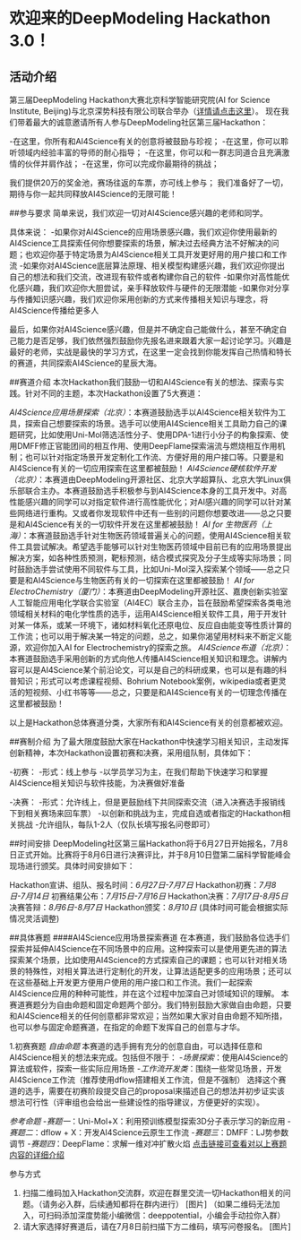 # 欢迎来的DeepModeling Hackathon 3.0！
## 活动介绍
第三届DeepModeling Hackathon大赛北京科学智能研究院(AI for Science Institute, Beijing)与北京深势科技有限公司联合举办（[详情请点击这里](https://mp.weixin.qq.com/s?__biz=MzUxMDQwOTk4MA==&mid=2247497497&idx=1&sn=97499acbc2388e7ef7c6498b2caa89e1&chksm=f901da8ace76539ccea1fe3ed2b6f759fd22b1591ef8249a8f5ce2a278144334c91dc25a13bc&scene=21#wechat_redirect)）。
现在我们带着最大的诚意邀请所有人参与DeepModeling社区第三届Hackathon：

-在这里，你所有和AI4Science有关的创意将被鼓励与珍视；
-在这里，你可以聆听领域内经验丰富的导师的耐心指导；
-在这里，你可以和一群志同道合且充满激情的伙伴并肩作战；
-在这里，你可以完成你最期待的挑战；

我们提供20万的奖金池，赛场往返的车票，亦可线上参与；
我们准备好了一切，期待与你一起共同释放AI4Science的无限可能！

##参与要求
简单来说，我们欢迎一切对AI4Science感兴趣的老师和同学。

具体来说：
-如果你对AI4Science的应用场景感兴趣，我们欢迎你使用最新的AI4Science工具探索任何你想要探索的场景，解决过去经典方法不好解决的问题；也欢迎你基于特定场景为AI4Science相关工具开发更好用的用户接口和工作流
-如果你对AI4Science底层算法原理、相关模型构建感兴趣，我们欢迎你提出自己的想法和我们交流，改进现有软件或者构建你自己的软件
-如果你对高性能优化感兴趣，我们欢迎你大胆尝试，亲手释放软件与硬件的无限潜能
-如果你对分享与传播知识感兴趣，我们欢迎你采用创新的方式来传播相关知识与理念，将AI4Science传播给更多人

最后，如果你对AI4Science感兴趣，但是并不确定自己能做什么，甚至不确定自己能力是否足够，我们依然强烈鼓励你先报名进来跟着大家一起讨论学习。兴趣是最好的老师，实战是最快的学习方式，在这里一定会找到你能发挥自己热情和特长的赛道，共同探索AI4Science的星辰大海。

##赛道介绍
本次Hackathon我们鼓励一切和AI4Science有关的想法、探索与实践。针对不同的主题，本次Hackathon设置了5大赛道：

*AI4Science应用场景探索（北京）*：本赛道鼓励选手以AI4Science相关软件为工具，探索自己想要探索的场景。选手可以使用AI4Science相关工具助力自己的课题研究，比如使用Uni-Mol筛选活性分子、使用DPA-1进行小分子的构象探索、使用DMFF修正官能团间的相互作用、使用DeepFlame探索湍流与燃烧相互作用机制；也可以针对指定场景开发定制化工作流、方便好用的用户接口等。只要是和AI4Science有关的一切应用探索在这里都被鼓励！
*AI4Science硬核软件开发（北京）*：本赛道由DeepModeling开源社区、北京大学超算队、北京大学Linux俱乐部联合主办。本赛道鼓励选手积极参与到AI4Science本身的工具开发中。对高性能感兴趣的同学可以对指定软件进行高性能优化；对AI感兴趣的同学可以针对某些网络进行重构。又或者你发现软件中还有一些别的问题你想要改进——总之只要是和AI4Science有关的一切软件开发在这里都被鼓励！
*AI for 生物医药（上海）*：本赛道鼓励选手针对生物医药领域普遍关心的问题，使用AI4Science相关软件工具尝试解决。希望选手能够可以针对生物医药领域中目前已有的应用场景提出解决方案，如各种性质预测，靶标预测，结合模式探究及分子生成等实际场景；同时鼓励选手尝试使用不同软件与工具，比如Uni-Mol深入探索某个领域——总之只要是和AI4Science与生物医药有关的一切探索在这里都被鼓励！
*AI for ElectroChemistry（厦门）*：本赛道由DeepModeling开源社区、嘉庚创新实验室人工智能应用电化学联合实验室（AI4EC）联合主办，旨在鼓励希望探索各类电池领域相关材料的电化学性质的选手，运用AI4Science相关软件工具，用于开发针对某一体系，或某一环境下，诸如材料氧化还原电位、反应自由能变等性质计算的工作流；也可以用于解决某一特定的问题，总之，如果你渴望用材料来不断定义能源，欢迎你加入AI for Electrochemistry的探索之旅。
*AI4Science布道（北京）*：本赛道鼓励选手采用创新的方式向他人传播AI4Science相关知识和理念。讲解内容可以是AI4Science某个前沿论文，可以是自己的科研成果，也可以是有趣的科普知识；形式可以考虑课程视频、Bohrium Notebook案例，wikipedia或者更灵活的短视频、小红书等等——总之，只要是和AI4Science有关的一切理念传播在这里都被鼓励！

以上是Hackathon总体赛道分类，大家所有和AI4Science有关的创意都被欢迎。

##赛制介绍
为了最大限度鼓励大家在Hackathon中快速学习相关知识，主动发挥创新精神，本次Hackathon设置初赛和决赛，采用组队制，具体如下：

-初赛：
  -形式：线上参与
  -以学员学习为主，在我们帮助下快速学习和掌握AI4Science相关知识与软件技能，为决赛做好准备

-决赛：
  -形式：允许线上，但是更鼓励线下共同探索交流（进入决赛选手报销线下到相关赛场来回车票）
  -以创新和挑战为主，完成自选或者指定的Hackathon相关挑战
-允许组队，每队1-2人（仅队长填写报名问卷即可）

##时间安排
DeepModeling社区第三届Hackathon将于6月27日开始报名，7月8日正式开始。比赛将于8月6日进行决赛评比，并于8月10日暨第二届科学智能峰会现场进行颁奖。具体时间安排如下：

Hackathon宣讲、组队、报名时间：*6月27日-7月7日*
Hackathon初赛：*7月8日-7月14日*
初赛结果公布：*7月15日-7月16日*
Hackathon决赛：*7月17日-8月5日*
决赛答辩：*8月6日-8月7日*
Hackathon颁奖：*8月10日*
  (具体时间可能会根据实际情况灵活调整)

##具体赛题
####AI4Science应用场景探索赛道
在本赛道，我们鼓励各位选手们探索并延伸AI4Science在不同场景中的应用。这种探索可以是使用更先进的算法探索某个场景，比如使用AI4Science的方式探索自己的课题；也可以针对相关场景的特殊性，对相关算法进行定制化的开发，让算法适配更多的应用场景；还可以在这些基础上开发更方便用户使用的用户接口和工作流。我们一起探索AI4Science应用的种种可能性，并在这个过程中加深自己对领域知识的理解。
本赛道赛题分为自由命题和固定命题两个部分。我们特别鼓励大家做自由命题，只要和AI4Science相关的任何创意都非常欢迎；当然如果大家对自由命题不知所措，也可以参与固定命题赛道，在指定的命题下发挥自己的创意与才华。

1.初赛赛题
*自由命题*
  本赛道的选手拥有充分的创意自由，可以选择任意和AI4Science相关的想法来完成。包括但不限于：
  -*场景探索*：使用AI4Science的算法或软件，探索一些实际应用场景
  -*工作流开发类*：围绕一些常见场景，开发AI4Science工作流（推荐使用dflow搭建相关工作流，但是不强制）
  选择这个赛道的选手，需要在初赛阶段提交自己的proposal来描述自己的想法并初步证实该想法可行性（评审组也会给出一些建设性的指导建议，方便更好的实现）。

*参考命题*
  -*赛题一*：Uni-Mol+X：利用预训练模型探索3D分子表示学习的新应用
  -*赛题二*：dflow + X：开发AI4Science云原生工作流
  -*赛题三*：DMFF：LJ势参数调节
  -*赛题四*：DeepFlame：求解一维对冲扩散火焰
[点击链接可查看对以上赛题内容的详细介绍](https://dptechnology.feishu.cn/docx/G5IAdItjIonSi1xG8HBc6IWbnEb?from=from_copylink)

参与方式
1. 扫描二维码加入Hackathon交流群，欢迎在群里交流一切Hackathon相关的问题。（请务必入群，后续通知都将在群内进行）
[图片]
（如果二维码无法加入，可扫码添加深度势能小编微信：deeppotential，小编会手动拉你入群）
2. 请大家选择好赛道后，请在7月8日前扫描下方二维码，填写问卷报名。
[图片]

